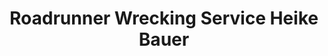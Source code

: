 ---
title: "Roadrunner Wrecking Service Heike Bauer"
url: /bruckmuehl/roadrunner-wrecking-service-heike-bauer/
shop: Autohaus
---